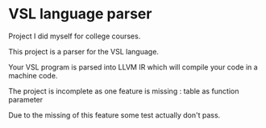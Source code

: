 # VSL language parser

Project I did myself for college courses.

This project is a parser for the VSL language.

Your VSL program is parsed into LLVM IR which will compile your code in a machine code.

The project is incomplete as one feature is missing : table as function parameter

Due to the missing of this feature some test actually don't pass.
